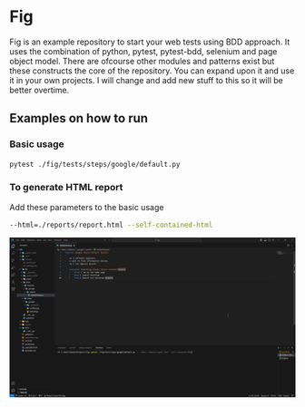 # Fig

Fig is an example repository to start your web tests using BDD approach.
It uses the combination of python, pytest, pytest-bdd, selenium and page object model.
There are ofcourse other modules and patterns exist but these constructs the core of the repository.
You can expand upon it and use it in your own projects.
I will change and add new stuff to this so it will be better overtime. 

## Examples on how to run

### Basic usage

```bash
pytest ./fig/tests/steps/google/default.py
```

### To generate HTML report

Add these parameters to the basic usage

```bash
--html=./reports/report.html --self-contained-html
```

![Basic Usage](/demo/basic_usage.gif?raw=true "Basic Usage")
